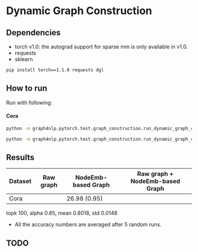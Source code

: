 Dynamic Graph Construction
============



Dependencies
------------
- torch v1.0: the autograd support for sparse mm is only available in v1.0.
- requests
- sklearn

```bash
pip install torch==1.1.0 requests dgl
```

How to run
----------

Run with following:

#### Cora

```bash
python -m graph4nlp.pytorch.test.graph_construction.run_dynamic_graph_construction --dataset=cora --gpu=0 --early-stop --gl-topk 200  --gl-type node_emb
```
```bash
python -m graph4nlp.pytorch.test.graph_construction.run_dynamic_graph_construction --dataset=cora --gpu=0 --early-stop --gl-topk 100 --init-adj-alpha 0.85 --gl-type node_emb_refined
```

Results
-------

| Dataset  |    Raw graph    |  NodeEmb-based Graph   | Raw graph + NodeEmb-based Graph   |
| -------- | ------------- | ------------- | ------------- |
| Cora     |   | 26.98 (0.95) |   |
 
topk 100, alpha 0.85, mean 0.8018, std 0.0148



* All the accuracy numbers are averaged after 5 random runs.



TODO
-------


